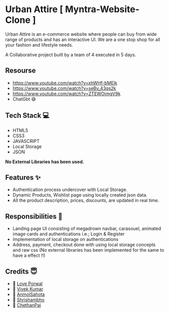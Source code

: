 
# Urban Attire  [ Myntra-Website-Clone ]

Urban Attire is an e-commerce website where people can buy from wide range of products and has an interactive UI. We are a one stop shop for all your fashion and lifestyle needs.

A Collaborative project built by a team of 4 executed in 5 days.


## Resourse

- https://www.youtube.com/watch?v=xhWHf-bMElk
- https://www.youtube.com/watch?v=seBv_43qs2k
- https://www.youtube.com/watch?v=ZTEWOimgV9k
- ChatGbt 😅
  


## Tech Stack 💻

- HTML5
- CSS3
- JAVASCRIPT
- Local Storage
- JSON

**No External Libraries has been used.**

## Features ✨

- Authentication process undercover with Local Storage.
- Dynamic Products, Wishlist page using locally created json data.
- All the product description, prices, discounts, are updated in real time.

## Responsibilities 💪

- Landing page UI consisting of megadrown navbar, carasouel, animated image cards and authentications i.e.; Login & Register 
- Implementation of local storage on authentications
- Address, payment, checkout done with using local storage concepts and raw css (No external libraries has been implemented for the same to have a effect !!)

## Credits  😇


- 👤 [Love Porwal](https://github.com/love-porwal)
- 👤 [Vivek Kumar](https://github.com/VivekKumar2380)
- 👤 [AnmolSahota](https://github.com/AnmolSahota)
- 👤 [Shrishambho](https://github.com/Shrishambho)
- 👤 [ChethanPai](https://github.com/CheetahCodes21)



